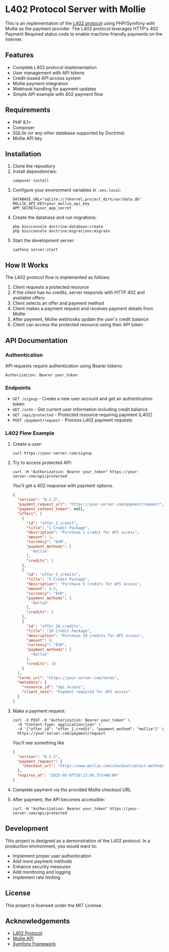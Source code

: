 # L402 Protocol Server with Mollie

This is an implementation of the [L402 protocol](https://github.com/l402-protocol/l402) using PHP/Symfony with Mollie as the payment provider. The L402 protocol leverages HTTP's 402 Payment Required status code to enable machine-friendly payments on the internet.

## Features

- Complete L402 protocol implementation
- User management with API tokens
- Credit-based API access system
- Mollie payment integration
- Webhook handling for payment updates
- Simple API example with 402 payment flow

## Requirements

- PHP 8.1+
- Composer
- SQLite (or any other database supported by Doctrine)
- Mollie API key

## Installation

1. Clone the repository
2. Install dependencies:
    ```
    composer install
    ```
3. Configure your environment variables in `.env.local`:
    ```
    DATABASE_URL="sqlite:///%kernel.project_dir%/var/data.db"
    MOLLIE_API_KEY=your_mollie_api_key
    APP_SECRET=your_app_secret
    ```
4. Create the database and run migrations:
    ```
    php bin/console doctrine:database:create
    php bin/console doctrine:migrations:migrate
    ```
5. Start the development server:
    ```
    symfony server:start
    ```

## How It Works

The L402 protocol flow is implemented as follows:

1. Client requests a protected resource
2. If the client has no credits, server responds with HTTP 402 and available offers
3. Client selects an offer and payment method
4. Client makes a payment request and receives payment details from Mollie
5. After payment, Mollie webhooks update the user's credit balance
6. Client can access the protected resource using their API token

## API Documentation

### Authentication

API requests require authentication using Bearer tokens:
```
Authorization: Bearer your_token
```

### Endpoints

- `GET /signup` - Create a new user account and get an authentication token
- `GET /info` - Get current user information including credit balance
- `GET /api/protected` - Protected resource requiring payment (L402)
- `POST /payment/request` - Process L402 payment requests

### L402 Flow Example

1. Create a user:
    ```
    curl https://your-server.com/signup
    ```

2. Try to access protected API:
    ```
    curl -H "Authorization: Bearer your_token" https://your-server.com/api/protected
    ```
    You'll get a 402 response with payment options.
   ```json
   {
     "version": "0.2.2",
     "payment_request_url": "https://your-server.com/payment/request",
     "payment_context_token": null,
     "offers": [
       {
         "id": "offer_1_credit",
         "title": "1 Credit Package",
         "description": "Purchase 1 credit for API access",
         "amount": 1,
         "currency": "EUR",
         "payment_methods": [
           "mollie"
         ],
         "credits": 1
       },
       {
         "id": "offer_5_credits",
         "title": "5 Credit Package",
         "description": "Purchase 5 credits for API access",
         "amount": 4.5,
         "currency": "EUR",
         "payment_methods": [
           "mollie"
         ],
         "credits": 5
       },
       {
         "id": "offer_10_credits",
         "title": "10 Credit Package",
         "description": "Purchase 10 credits for API access",
         "amount": 8,
         "currency": "EUR",
         "payment_methods": [
           "mollie"
         ],
         "credits": 10
       }
     ],
     "terms_url": "https://your-server.com/terms",
     "metadata": {
       "resource_id": "api_access",
       "client_note": "Payment required for API access"
     }
   }
   ```

4. Make a payment request:
    ```
    curl -X POST -H "Authorization: Bearer your_token" \
      -H "Content-Type: application/json" \
      -d '{"offer_id": "offer_1_credit", "payment_method": "mollie"}' \
      https://your-server.com/payment/request
    ```
   You'll see something like
   ```json
   {
     "version": "0.2.2",
     "payment_request": {
       "checkout_url": "https://www.mollie.com/checkout/select-method/5Pou5ogmjr?checkout_version=2.0"
     },
     "expires_at": "2025-05-07T10:13:56.373+00:00"
   }
   ```

5. Complete payment via the provided Mollie checkout URL

6. After payment, the API becomes accessible:
    ```
    curl -H "Authorization: Bearer your_token" https://your-server.com/api/protected
    ```

## Development

This project is designed as a demonstration of the L402 protocol. In a production environment, you would want to:

- Implement proper user authentication
- Add more payment methods
- Enhance security measures
- Add monitoring and logging
- Implement rate limiting

## License

This project is licensed under the MIT License.

## Acknowledgements

- [L402 Protocol](https://github.com/l402-protocol/l402)
- [Mollie API](https://docs.mollie.com/)
- [Symfony Framework](https://symfony.com/)
